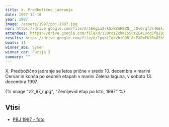 ```yaml
---
title: X. Predbožično jadranje
date: 1997-12-10
year: 1997
image: /assets/1997/pbj-1997.jpg
nor: https://drive.google.com/file/d/1E6gLa2rkSxBZnHBZN__JOv6rqf3s46Ek/view?usp=sharing
attendees: https://drive.google.com/file/d/130PosZcbKI5SPzZE4Lscg5fgIBzpD8JM/view?usp=sharing
results: https://drive.google.com/file/d/1pqnLIqkVhiGORl8cEXEmFKYRx0ZhSuYb/view?usp=sharing
boats: 11
winner_abs: Sysen
winner_cor: Furija 2
summary: ""
---
```


X. Predbožično jadranje se letos prične v sredo 10. decembra v marini Červar in konča po sedmih etapah v marini Zelena laguna, v soboto 13. decembra 1997.

{% image "z2_97_r.jpg", "Zemljevid etap po Istri, 1997" %}

## Vtisi
 - [PBJ 1997 - foto](https://photos.app.goo.gl/Ey1PJruAgP4ffbun9)
